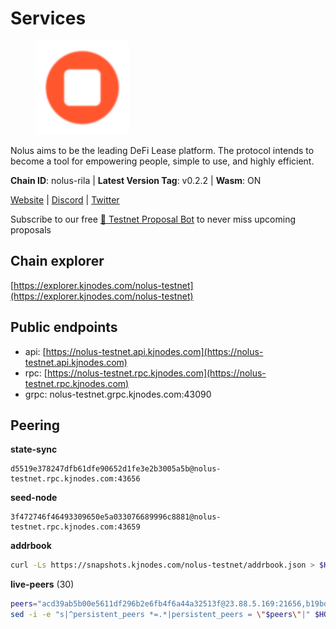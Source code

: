 # Services

<figure><img src="https://raw.githubusercontent.com/kj89/cosmos-images/main/logos/nolus.png" width="150" alt=""><figcaption></figcaption></figure>

Nolus aims to be the leading DeFi Lease platform. The protocol  intends to become a tool for empowering people, simple to use, and highly efficient.

**Chain ID**: nolus-rila | **Latest Version Tag**: v0.2.2 | **Wasm**: ON

[Website](https://www.nolus.io) | [Discord](https://discord.gg/nolus-protocol) | [Twitter](https://twitter.com/NolusProtocol)



Subscribe to our free [🤖 Testnet Proposal Bot](https://t.me/kjnodes_testnet_proposal_bot) to never miss upcoming proposals


## Chain explorer
[https://explorer.kjnodes.com/nolus-testnet](https://explorer.kjnodes.com/nolus-testnet)

## Public endpoints

* api: [https://nolus-testnet.api.kjnodes.com](https://nolus-testnet.api.kjnodes.com)
* rpc: [https://nolus-testnet.rpc.kjnodes.com](https://nolus-testnet.rpc.kjnodes.com)
* grpc: nolus-testnet.grpc.kjnodes.com:43090

## Peering

**state-sync**

```text
d5519e378247dfb61dfe90652d1fe3e2b3005a5b@nolus-testnet.rpc.kjnodes.com:43656
```

**seed-node**

```text
3f472746f46493309650e5a033076689996c8881@nolus-testnet.rpc.kjnodes.com:43659
```

**addrbook**
```bash
curl -Ls https://snapshots.kjnodes.com/nolus-testnet/addrbook.json > $HOME/.nolus/config/addrbook.json
```

**live-peers** (30)
```bash
peers="acd39ab5b00e5611df296b2e6fb4f6a44a32513f@23.88.5.169:21656,b19bd98f29fefc0c78e6b16b02e652a2148d3bfe@91.223.3.144:26556,d5519e378247dfb61dfe90652d1fe3e2b3005a5b@65.109.68.190:43656,33f4b7f56b6708526f0638162f020394de0ce5e9@65.21.229.33:28656,6cb8e63bf00d37399454ab24b6cf316062b90117@199.175.98.110:36656,b7d04a32d5c0e9b7e1095c4d81f5bebfd03138db@65.108.8.28:61456,8b0b427b4567a7a66f05fab1146ee97b52ad7958@93.189.30.119:26656,d71f6a702561b08023810464a96668045dbabd9e@95.214.55.25:26656,2c0ff6e5f30189559ad336a1eb17ae48fcacc8ee@95.216.14.58:61456,5c2a752c9b1952dbed075c56c600c3a79b58c395@195.3.220.135:27016,fac035258738be9be98957d5d012d24841d2e5eb@85.10.197.4:16656,e8473dede42e7f0d4668a24d909a5708c5a04a3e@65.108.78.116:11656,6b14535ff005667f324f8439a55a21ee2f170d12@95.217.211.81:26656,6c7df995fc208bf1e46b247eea141923868d9452@185.144.99.9:26656,e6e48680fa62c03bed242c52eb21d3cbe44a6752@46.8.210.144:26856,50d786a2d242839fe2bdb69bee694d7ffa455824@5.161.60.42:18656,367fb20ca2380ebbb73eb19b772564383b0f37ee@65.21.123.172:26656,f50302cde48497a2af29168c23c530299116fd84@89.252.21.37:36656,d8088d91bdbf2ccdf59f0b3ee1c1b07e8cb60798@195.201.237.185:11656,441ee01f2bb396bf4116f197e4d9eefbd88f5e10@65.109.122.105:60756,72ccd1176df36fb799e14721639e21b1ec360f0a@65.108.9.164:20756,cd67fc6e6c306dbb863f381c926135d6b97fe685@65.109.85.155:41656,5d323e4127ebf0c3139f3081765606e32052fa3e@65.109.92.148:26656,ac86c1678e20a87bf2f036741932910869726337@135.181.222.185:15656,8d85b69ea7175ce0cf6ec7badae239339d6525db@81.0.218.59:26656,4c70dbb030c7b38e8f16999787074ed5ae33ba0a@94.250.202.17:26656,a95975f3a58e20ba1c518f3cbb1c23ef7569e4d4@14.241.82.87:26656,05ce20b26a95b9360896d24c330a7b421bc13805@194.163.174.222:26656,22acc593150fc38f9b1a2dc93cdc05e22566e7f6@213.239.207.165:29856,1825de8cabc89fddea10f1cf9d65eda46b0cc7a1@5.9.121.55:41956"
sed -i -e "s|^persistent_peers *=.*|persistent_peers = \"$peers\"|" $HOME/.nolus/config/config.toml
```

